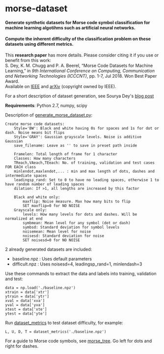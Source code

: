 # morse-dataset
#### Generate synthetic datasets for Morse code symbol classification for machine learning algotihms such as artificial neural networks.
#### Compute the inherent difficulty of the classification problem on these datasets using different metrics.

This **research paper** has more details. Please consider citing it if you use or benefit from this work:<br>
S. Dey, K. M. Chugg and P. A. Beerel, “Morse Code Datasets for Machine Learning,” in _9th International Conference on Computing, Communication and Networking Technologies (ICCCNT)_, pp. 1-7, Jul 2018. Won Best Paper Award.<br>
Available on [IEEE](https://ieeexplore.ieee.org/document/8494011) and [arXiv](https://arxiv.org/abs/1807.04239) (copyright owned by IEEE).

For a short description of dataset generation, see Sourya Dey's [blog post](https://cobaltfolly.wordpress.com/2017/10/15/morse-code-dataset-for-artificial-neural-networks)

**Requirements**: Python 2.7, numpy, scipy


Description of [generate_morse_dataset.py](./generate_morse_dataset.py):

	Create morse code datasets:
	    Style='BW': Black and white having 0s for spaces and 1s for dot or dash. Noise means bit flips
	    Style='GRAY': Gaussian grayscale levels. Noise is additive Gaussian
	    save_filename: Leave as '' to save in preset path inside

	    Framelen: Total length of frame for 1 character
	    Classes: How many characters
	    TReach,VAeach,TEeach: No. of training, validation and test cases FOR EACH class
	    minlendot,maxlendot,... : min and max length of dots, dashes and intermediate spaces
	    leadingsp_rand: Set to 0 to have no leading spaces, otherwise 1 to have random number of leading spaces
	    dilation: If >1, all lengths are increased by this factor

	    Black and white only:
	        maxflip: Noise measure. Max how many bits to flip
	        SET maxflip=0 for NO NOISE
	    Grayscale only:
	        levels: How many levels for dots and dashes. Will be normalized at end
	        symbmean: Mean level for any symbol (dot or dash)
	        symbsd: Standard deviation for symbol levels
	        noisemean: Mean level for noise
	        noisesd: Standard deviation for noise
	        SET noisesd=0 for NO NOISE
	

2 already generated datasets are included:
- baseline.npz : Uses default parameters
- difficult.npz : Uses noisesd=4, leadingsp_rand=1, minlendash=3

Use these commands to extract the data and labels into training, validation and test:
```
data = np.load('./baseline.npz')
xtrain = data['xtr']
ytrain = data['ytr']
xval = data['xva']
yval = data['yva']
xtest = data['xte']
ytest = data['yte']
```

Run [dataset_metrics](./dataset_metrics.py) to test dataset difficulty, for example:
	
	L, U, D, T = dataset_metrics('./baseline.npz')

For a guide to Morse code symbols, see [morse_tree](./morse_tree.png). Go left for dots and right for dashes.

